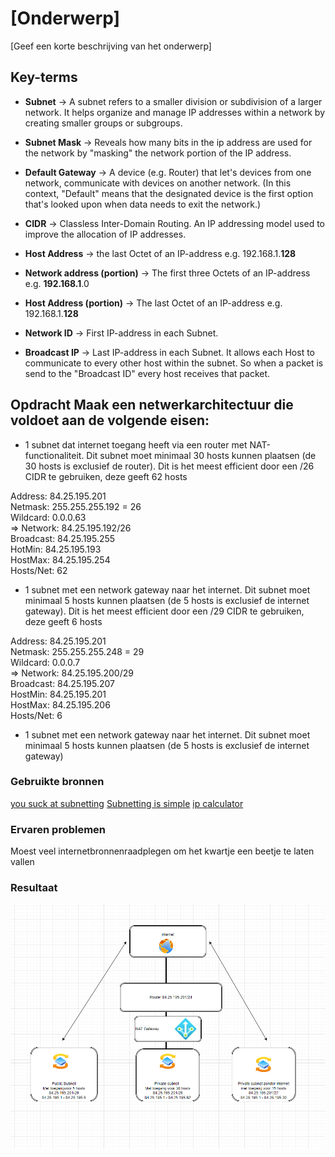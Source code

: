 # [Onderwerp]
[Geef een korte beschrijving van het onderwerp]

## Key-terms
- <strong>Subnet</strong> ->  A subnet refers to a smaller division or subdivision of a larger network. It helps organize and manage IP addresses within a network by creating smaller groups or subgroups.
- <strong>Subnet Mask</strong> -> Reveals how many bits in the ip address are used for the network by "masking" the network portion of the IP address. 
- <strong>Default Gateway</strong> -> A device (e.g. Router) that let's devices from one network, communicate with devices on another network. (In this context, "Default" means that the designated device is the first option that's looked upon when data needs to exit the network.)
- <strong>CIDR</strong> -> Classless Inter-Domain Routing. An IP addressing model used to improve the allocation of IP addresses.
- <strong>Host Address</strong> -> the last Octet of an IP-address e.g. 192.168.1.**128**
- <strong>Network address (portion)</strong> -> The first three Octets of an IP-address e.g. **192.168.1**.0  
- <strong>Host Address (portion)</strong> -> The last Octet of an IP-address e.g. 192.168.1.**128**

- <strong>Network ID</strong> -> First IP-address in each Subnet.
- <strong>Broadcast IP</strong> -> Last IP-address in each Subnet. It allows each Host to communicate to every other host within the subnet. So when a packet is send to the "Broadcast ID" every host receives that packet.



## Opdracht Maak een netwerkarchitectuur die voldoet aan de volgende eisen:

* 1 subnet dat internet toegang heeft via een router met NAT-functionaliteit. Dit subnet moet minimaal 30 hosts kunnen plaatsen (de 30 hosts is exclusief de router).
Dit is het meest efficient door een /26 CIDR te gebruiken, deze geeft 62 hosts

Address:   84.25.195.201         
Netmask:   255.255.255.192 = 26  
Wildcard:  0.0.0.63             
=>
Network:   84.25.195.192/26      
Broadcast: 84.25.195.255         
HotMin:   84.25.195.193       
HostMax:   84.25.195.254         
Hosts/Net: 62 

* 1 subnet met een network gateway naar het internet. Dit subnet moet minimaal 5 hosts kunnen plaatsen (de 5 hosts is exclusief de internet gateway).
Dit is het meest efficient door een /29 CIDR te gebruiken, deze geeft 6 hosts

Address:   84.25.195.201         
Netmask:   255.255.255.248 = 29  
Wildcard:  0.0.0.7               
=>
Network:   84.25.195.200/29      
Broadcast: 84.25.195.207         
HostMin:   84.25.195.201         
HostMax:   84.25.195.206        
Hosts/Net: 6   

* 1 subnet met een network gateway naar het internet. Dit subnet moet minimaal 5 hosts kunnen plaatsen (de 5 hosts is exclusief de internet gateway)

### Gebruikte bronnen
[you suck at subnetting](https://www.youtube.com/watch?v=5WfiTHiU4x8&list=PLIhvC56v63IKrRHh3gvZZBAGvsvOhwrRF)
[Subnetting is simple](https://www.youtube.com/watch?v=ecCuyq-Wprc)
[ip calculator](https://jodies.de/ipcalc?host=84.25.195.201&mask1=27&mask2=)

### Ervaren problemen
Moest veel internetbronnenraadplegen om het kwartje een beetje te laten vallen

### Resultaat
![schema](../00_includes/netwerkschema.png) 
